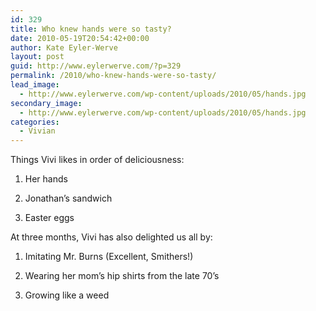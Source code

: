 ```yaml
---
id: 329
title: Who knew hands were so tasty?
date: 2010-05-19T20:54:42+00:00
author: Kate Eyler-Werve
layout: post
guid: http://www.eylerwerve.com/?p=329
permalink: /2010/who-knew-hands-were-so-tasty/
lead_image:
  - http://www.eylerwerve.com/wp-content/uploads/2010/05/hands.jpg
secondary_image:
  - http://www.eylerwerve.com/wp-content/uploads/2010/05/hands.jpg
categories:
  - Vivian
---
```

Things Vivi likes in order of deliciousness:

1. Her hands
  
2. Jonathan&#8217;s sandwich
  
3. Easter eggs

At three months, Vivi has also delighted us all by:
  
1. Imitating Mr. Burns (Excellent, Smithers!)
  
2. Wearing her mom&#8217;s hip shirts from the late 70&#8217;s
  
3. Growing like a weed